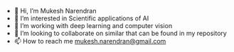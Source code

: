 - 👋 Hi, I’m Mukesh Narendran
- 👀 I’m interested in Scientific applications of AI
- 🌱 I’m working with deep learning and computer vision
- 💞️ I’m looking to collaborate on similar that can be found in my repository 
- 📫 How to reach me mukesh.narendran@gmail.com

<!---
mukeshnarendran7/mukeshnarendran7 is a ✨ special ✨ repository because its `README.md` (this file) appears on your GitHub profile.
You can click the Preview link to take a look at your changes.
--->
